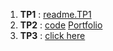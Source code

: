 1. **TP1** : [readme.TP1](./TP1/readme.md)
2. **TP2** : [code](https://github.com/AkramBENHAMMOU-e/Portfolio) [Portfolio](https://akrambenhammou.vercel.app/)
3. **TP3** : [click here](https://github.com/AkramBENHAMMOU-e/TP-Tech-Web/tree/master/TP3)
